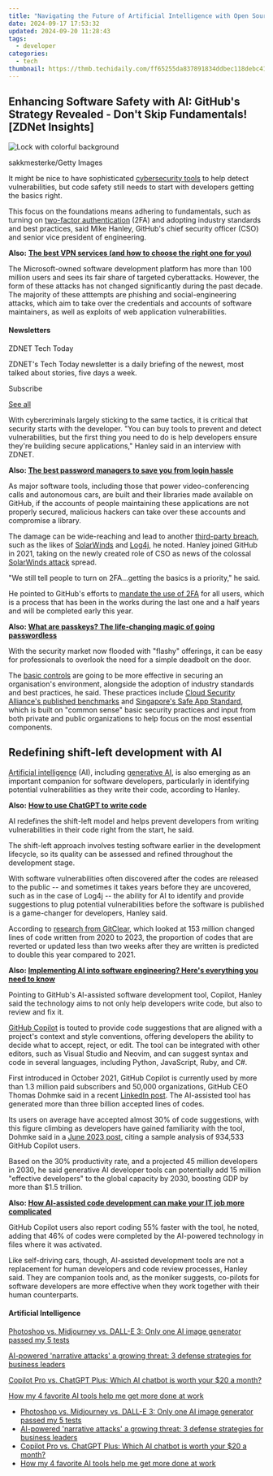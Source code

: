 ```yaml
---
title: "Navigating the Future of Artificial Intelligence with Open Source Innovation: An Insightful Perspective From ZDNet"
date: 2024-09-17 17:53:32
updated: 2024-09-20 11:28:43
tags:
  - developer
categories:
  - tech
thumbnail: https://thmb.techidaily.com/ff65255da837891834ddbec118debc41ab0f1d1e57de67c2dd583540d5810764.jpg
---
```


## Enhancing Software Safety with AI: GitHub's Strategy Revealed - Don't Skip Fundamentals![ZDNet Insights]

![Lock with colorful background](https://www.zdnet.com/a/img/resize/2a8ad93895024ed071c5e7b21a849d3846eeda98/2024/02/15/a8bc07ee-194b-430c-aeed-d36d64225ea3/gettyimages-1356115619.jpg?auto=webp&width=1280)

sakkmesterke/Getty Images

It might be nice to have sophisticated [cybersecurity tools](https://www.zdnet.com/article/cybersecurity-101-everything-on-how-to-protect-your-privacy-and-stay-safe-online/) to help detect vulnerabilities, but code safety still needs to start with developers getting the basics right. 

This focus on the foundations means adhering to fundamentals, such as turning on [two-factor authentication](https://www.zdnet.com/article/multi-factor-authentication-how-to-enable-2fa-and-boost-your-security/) (2FA) and adopting industry standards and best practices, said Mike Hanley, GitHub's chief security officer (CSO) and senior vice president of engineering. 

**Also:** [**The best VPN services (and how to choose the right one for you)**](https://www.zdnet.com/article/best-vpn/)

The Microsoft-owned software development platform has more than 100 million users and sees its fair share of targeted cyberattacks. However, the form of these attacks has not changed significantly during the past decade. The majority of these atttempts are phishing and social-engineering attacks, which aim to take over the credentials and accounts of software maintainers, as well as exploits of web application vulnerabilities. 

#### Newsletters

ZDNET Tech Today

ZDNET's Tech Today newsletter is a daily briefing of the newest, most talked about stories, five days a week.

 Subscribe

[See all](https://www.zdnet.com/newsletters/)

With cybercriminals largely sticking to the same tactics, it is critical that security starts with the developer. "You can buy tools to prevent and detect vulnerabilities, but the first thing you need to do is help developers ensure they're building secure applications," Hanley said in an interview with ZDNET. 

**Also: [The best password managers to save you from login hassle](https://www.zdnet.com/article/best-password-manager/)**

As major software tools, including those that power video-conferencing calls and autonomous cars, are built and their libraries made available on GitHub, if the accounts of people maintaining these applications are not properly secured, malicious hackers can take over these accounts and compromise a library. 

The damage can be wide-reaching and lead to another [third-party breach](https://www.zdnet.com/article/businesses-fear-rise-of-third-party-attacks-as-ransomware-impact-grows/), such as the likes of [SolarWinds](https://www.zdnet.com/article/solarwinds-the-more-we-learn-the-worse-it-looks/) and [Log4j](https://www.zdnet.com/article/singapore-holds-emergency-meetings-with-cii-sectors-over-log4j/), he noted. Hanley joined GitHub in 2021, taking on the newly created role of CSO as news of the colossal [SolarWinds attack](https://www.zdnet.com/article/solarwinds-ready-to-move-past-breach-and-help-customers-manage-theirs/) spread. 

"We still tell people to turn on 2FA...getting the basics is a priority," he said. 

He pointed to GitHub's efforts to [mandate the use of 2FA](https://www.zdnet.com/article/github-launches-new-two-factor-authentication-mandates-for-code-developers/) for all users, which is a process that has been in the works during the last one and a half years and will be completed early this year. 

**Also: [What are passkeys? The life-changing magic of going passwordless](https://www.zdnet.com/article/passkeys-what-are-they-and-how-to-get-started/)**

With the security market now flooded with "flashy" offerings, it can be easy for professionals to overlook the need for a simple deadbolt on the door.

The [basic controls](https://www.zdnet.com/article/smbs-face-growing-cybersecurity-threats-but-basic-measures-can-lower-risks/) are going to be more effective in securing an organisation's environment, alongside the adoption of industry standards and best practices, he said. These practices include [Cloud Security Alliance's published benchmarks](https://cloudsecurityalliance.org/star) and [Singapore's Safe App Standard](https://www.zdnet.com/article/singapores-guidelines-to-bolster-mobile-app-security-are-optional-for-now/), which is built on "common sense" basic security practices and input from both private and public organizations to help focus on the most essential components. 

## Redefining shift-left development with AI

[Artificial intelligence](https://www.zdnet.com/article/what-is-ai-heres-everything-you-need-to-know-about-artificial-intelligence/) (AI), including [generative AI](https://www.zdnet.com/article/what-is-generative-ai-and-why-is-it-so-popular-heres-everything-you-need-to-know/), is also emerging as an important companion for software developers, particularly in identifying potential vulnerabilities as they write their code, according to Hanley. 

**Also:** [**How to use ChatGPT to write code**](https://www.zdnet.com/article/how-to-use-chatgpt-to-write-code/)

AI redefines the shift-left model and helps prevent developers from writing vulnerabilities in their code right from the start, he said. 

The shift-left approach involves testing software earlier in the development lifecycle, so its quality can be assessed and refined throughout the development stage. 

With software vulnerabilities often discovered after the codes are released to the public -- and sometimes it takes years before they are uncovered, such as in the case of Log4j -- the ability for AI to identify and provide suggestions to plug potential vulnerabilities before the software is published is a game-changer for developers, Hanley said. 

According to [research from GitClear](https://www.gitclear.com/coding%5Fon%5Fcopilot%5Fdata%5Fshows%5Fais%5Fdownward%5Fpressure%5Fon%5Fcode%5Fquality), which looked at 153 million changed lines of code written from 2020 to 2023, the proportion of codes that are reverted or updated less than two weeks after they are written is predicted to double this year compared to 2021\. 

**Also: [Implementing AI into software engineering? Here's everything you need to know](https://www.zdnet.com/article/implementing-ai-into-software-engineering-heres-everything-you-need-to-know/)**

Pointing to GitHub's AI-assisted software development tool, Copilot, Hanley said the technology aims to not only help developers write code, but also to review and fix it. 

[GitHub Copilot](https://www.zdnet.com/article/microsoft-has-over-a-million-paying-github-copilot-users-ceo-nadella/) is touted to provide code suggestions that are aligned with a project's context and style conventions, offering developers the ability to decide what to accept, reject, or edit. The tool can be integrated with other editors, such as Visual Studio and Neovim, and can suggest syntax and code in several languages, including Python, JavaScript, Ruby, and C#. 

First introduced in October 2021, GitHub Copilot is currently used by more than 1.3 million paid subscribers and 50,000 organizations, GitHub CEO Thomas Dohmke said in a recent [LinkedIn post](https://www.linkedin.com/posts/ashtom%5Ftoday-in-microsoft-earnings-we-reported-activity-7158230955143385088-PFPf). The AI-assisted tool has generated more than three billion accepted lines of codes. 

Its users on average have accepted almost 30% of code suggestions, with this figure climbing as developers have gained familiarity with the tool, Dohmke said in a [June 2023 post](https://github.blog/2023-06-27-the-economic-impact-of-the-ai-powered-developer-lifecycle-and-lessons-from-github-copilot/), citing a sample analysis of 934,533 GitHub Copilot users.

Based on the 30% productivity rate, and a projected 45 million developers in 2030, he said generative AI developer tools can potentially add 15 million "effective developers" to the global capacity by 2030, boosting GDP by more than $1.5 trillion. 

**Also: [How AI-assisted code development can make your IT job more complicated](https://www.zdnet.com/article/how-generative-ai-can-make-your-it-job-more-complicated/)**

GitHub Copilot users also report coding 55% faster with the tool, he noted, adding that 46% of codes were completed by the AI-powered technology in files where it was activated.

Like self-driving cars, though, AI-assisted development tools are not a replacement for human developers and code review processes, Hanley said. They are companion tools and, as the moniker suggests, co-pilots for software developers are more effective when they work together with their human counterparts. 

#### Artificial Intelligence

[Photoshop vs. Midjourney vs. DALL-E 3: Only one AI image generator passed my 5 tests](https://www.zdnet.com/article/is-photoshops-new-text-to-image-as-good-as-midjourney-and-dall-e-we-test-it-and-see/ "Photoshop vs. Midjourney vs. DALL-E 3: Only one AI image generator passed my 5 tests")

[AI-powered 'narrative attacks' a growing threat: 3 defense strategies for business leaders](https://www.zdnet.com/article/ai-powered-narrative-attacks-a-growing-threat-3-defense-strategies-for-business-leaders/ "AI-powered 'narrative attacks' a growing threat: 3 defense strategies for business leaders")

[Copilot Pro vs. ChatGPT Plus: Which AI chatbot is worth your $20 a month?](https://www.zdnet.com/article/copilot-pro-vs-chatgpt-plus-which-is-ai-chatbot-is-worth-your-20-a-month/ "Copilot Pro vs. ChatGPT Plus: Which AI chatbot is worth your $20 a month?")

[How my 4 favorite AI tools help me get more done at work](https://www.zdnet.com/article/how-my-4-favorite-ai-tools-help-me-get-more-done-at-work/ "How my 4 favorite AI tools help me get more done at work")

* [Photoshop vs. Midjourney vs. DALL-E 3: Only one AI image generator passed my 5 tests](https://www.zdnet.com/article/is-photoshops-new-text-to-image-as-good-as-midjourney-and-dall-e-we-test-it-and-see/ "Photoshop vs. Midjourney vs. DALL-E 3: Only one AI image generator passed my 5 tests")
* [AI-powered 'narrative attacks' a growing threat: 3 defense strategies for business leaders](https://www.zdnet.com/article/ai-powered-narrative-attacks-a-growing-threat-3-defense-strategies-for-business-leaders/ "AI-powered 'narrative attacks' a growing threat: 3 defense strategies for business leaders")
* [Copilot Pro vs. ChatGPT Plus: Which AI chatbot is worth your $20 a month?](https://www.zdnet.com/article/copilot-pro-vs-chatgpt-plus-which-is-ai-chatbot-is-worth-your-20-a-month/ "Copilot Pro vs. ChatGPT Plus: Which AI chatbot is worth your $20 a month?")
* [How my 4 favorite AI tools help me get more done at work](https://www.zdnet.com/article/how-my-4-favorite-ai-tools-help-me-get-more-done-at-work/ "How my 4 favorite AI tools help me get more done at work")

<ins class="adsbygoogle"
     style="display:block"
     data-ad-format="autorelaxed"
     data-ad-client="ca-pub-7571918770474297"
     data-ad-slot="1223367746"></ins>



<ins class="adsbygoogle"
     style="display:block"
     data-ad-client="ca-pub-7571918770474297"
     data-ad-slot="8358498916"
     data-ad-format="auto"
     data-full-width-responsive="true"></ins>
